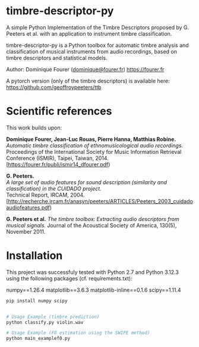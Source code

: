 # timbre-descriptor-py

A simple Python Implementation of the Timbre Descriptors proposed by G. Peeters et al. with an application to instrument timbre classification.

timbre-descriptor-py is a Python toolbox for automatic timbre analysis and classification of musical instruments from audio recordings, based on timbre descriptors and statistical models.

Author: Dominique Fourer (dominique@fourer.fr)
https://fourer.fr

A pytorch version (only of the timbre descriptors) is available here:
https://github.com/geoffroypeeters/ttb


#  Scientific references

This work builds upon:

**Dominique Fourer, Jean-Luc Rouas, Pierre Hanna, Matthias Robine.**  
*Automatic timbre classification of ethnomusicological audio recordings.*  
Proceedings of the International Society for Music Information Retrieval Conference (ISMIR), Taipei, Taiwan, 2014.  
[https://fourer.fr/publi/ismir14_dfourer.pdf)

**G. Peeters.**  
*A large set of audio features for sound description (similarity and classification) in the CUIDADO project.*  
Technical Report, IRCAM, 2004.  
[http://recherche.ircam.fr/anasyn/peeters/ARTICLES/Peeters_2003_cuidadoaudiofeatures.pdf)

**G. Peeters et al.**
*The timbre toolbox: Extracting audio descriptors from musical signals.*
Journal of the Acoustical Society of America, 130(5), November 2011.


#  Installation

This project was successfuly tested with Python 2.7 and Python 3.12.3 using the following packages (cf. requirements.txt):

numpy==1.26.4
matplotlib==3.6.3
matplotlib-inline==0.1.6
scipy==1.11.4


```bash
pip install numpy scipy


# Usage Example (timbre prediction)
python classify.py violin.wav

# Usage Example (F0 estimation using the SWIPE method)
python main_examplef0.py

